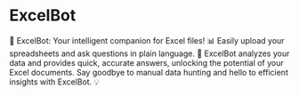 # ExcelBot
🚀 ExcelBot: Your intelligent companion for Excel files! 📊 Easily upload your spreadsheets and ask questions in plain language. 🤖 ExcelBot analyzes your data and provides quick, accurate answers, unlocking the potential of your Excel documents. Say goodbye to manual data hunting and hello to efficient insights with ExcelBot. 💡

